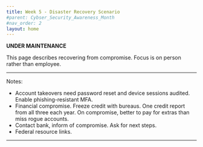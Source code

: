 ```yaml
---
title: Week 5 - Disaster Recovery Scenario
#parent: Cybser_Security_Awareness_Month
#nav_order: 2
layout: home
---
```


**********UNDER MAINTENANCE**********

This page describes recovering from compromise. Focus is on person rather than employee.



---
Notes:

* Account takeovers need password reset and device sessions audited. Enable phishing-resistant MFA.
* Financial compromise. Freeze credit with bureaus. One credit report from all three each year. On compromise, better to pay for extras than miss rogue accounts.
* Contact bank, inform of compromise. Ask for next steps.
* Federal resource links.

----